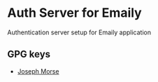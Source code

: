 # Auth Server for Emaily

Authentication server setup for Emaily application

## GPG keys

- [Joseph Morse](public-keys/joseph-morse.asc)
